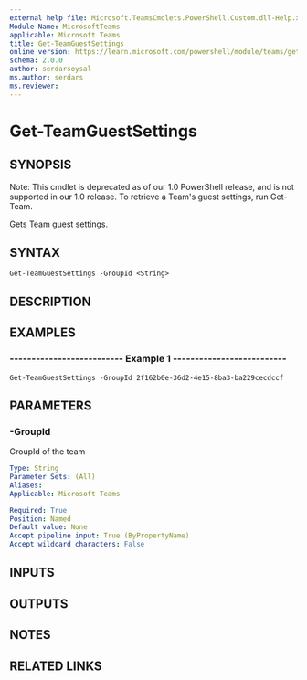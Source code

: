 ```yaml
---
external help file: Microsoft.TeamsCmdlets.PowerShell.Custom.dll-Help.xml
Module Name: MicrosoftTeams
applicable: Microsoft Teams
title: Get-TeamGuestSettings
online version: https://learn.microsoft.com/powershell/module/teams/get-teamguestsettings
schema: 2.0.0
author: serdarsoysal
ms.author: serdars
ms.reviewer:
---
```


# Get-TeamGuestSettings

## SYNOPSIS
Note: This cmdlet is deprecated as of our 1.0 PowerShell release, and is not supported in our 1.0 release.  To retrieve a Team's guest settings, run Get-Team.

Gets Team guest settings.

## SYNTAX

```
Get-TeamGuestSettings -GroupId <String>
```

## DESCRIPTION

## EXAMPLES

### --------------------------  Example 1  --------------------------
```
Get-TeamGuestSettings -GroupId 2f162b0e-36d2-4e15-8ba3-ba229cecdccf
```

## PARAMETERS

### -GroupId
GroupId of the team

```yaml
Type: String
Parameter Sets: (All)
Aliases:
Applicable: Microsoft Teams

Required: True
Position: Named
Default value: None
Accept pipeline input: True (ByPropertyName)
Accept wildcard characters: False
```

## INPUTS

## OUTPUTS

## NOTES

## RELATED LINKS
